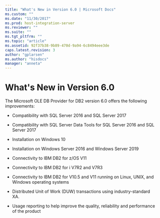 ```yaml
---
title: "What's New in Version 6.0 | Microsoft Docs"
ms.custom: ""
ms.date: "11/30/2017"
ms.prod: host-integration-server
ms.reviewer: ""
ms.suite: ""
ms.tgt_pltfrm: ""
ms.topic: "article"
ms.assetid: 92f37b38-9b89-470d-9a94-6c8494eee3de
caps.latest.revision: 3
author: "gplarsen"
ms.author: "hisdocs"
manager: "anneta"
---
```

# What's New in Version 6.0
The Microsoft OLE DB Provider for DB2 version 6.0 offers the following improvements:  
  
-   Compatibility with SQL Server 2016 and SQL Server 2017  
  
-   Compatibility with SQL Server Data Tools for SQL Server 2016 and SQL Server 2017  
  
-   Installation on Windows 10  
  
-   Installation on Windows Server 2016 and Windows Server 2019  
  
-   Connectivity to IBM DB2 for z/OS V11

-   Connectivity to IBM DB2 for i V7R2 and V7R3
  
-   Connectivity to IBM DB2 for V10.5 and V11 running on Linux, UNIX, and Windows operating systems

-   Distributed Unit of Work (DUW) transactions using industry-standard XA.

-   Usage reporting to help improve the quality, reliability and performance of the product
